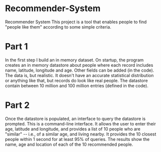# Recommender-System
Recommender System
This project is a tool that enables people to find "people like them" according to some simple criteria.

# Part 1

In the first step I build an in memory dataset. On startup, the program creates an in memory datastore about people where each record includes name, latitude, longitude and age. Other fields can be added (in the code). The data is, but realistic. It doesn't have an accurate statistical distribution or anything like that, but records do look like real people. The datastore contain between 10 million and 100 million entries (defined in the code).

# Part 2

Once the datastore is populated, an interface to query the datastore is prompted. This is a command-line interface. It allows the user to enter their age, latitude and longitude, and provides a list of 10 people who are "similar" -- i.e., of a similar age, and living nearby. It provides the 10 closest people within 1 second for at least 95% of queries. The results show the name, age and location of each of the 10 recommended people.

